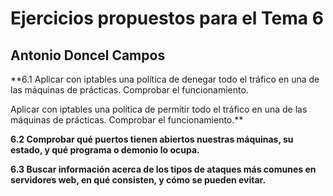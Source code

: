 Ejercicios propuestos para el Tema 6
====================================
Antonio Doncel Campos
------------------------------------

**6.1 Aplicar con iptables una política de denegar todo el tráfico en una de las máquinas de prácticas.
Comprobar el funcionamiento.

Aplicar con iptables una política de permitir todo el tráfico en una de las máquinas de prácticas.
Comprobar el funcionamiento.**

**6.2 Comprobar qué puertos tienen abiertos nuestras máquinas,
su estado, y qué programa o demonio lo ocupa.**

**6.3 Buscar información acerca de los tipos de ataques más comunes en servidores web, en qué consisten, y cómo se pueden evitar.**

